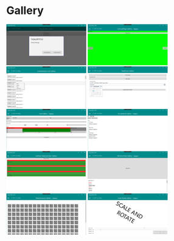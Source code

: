 # Gallery

<img src="images/alert.png" Width="210" /> <img src="images/carouselpage.png" Width="210" /> <img src="images/contextactions.png" Width="210" /> <img src="images/datepicker.png" Width="210" /> <img src="images/grid.png" Width="210" /> <img src="images/groupedlist.png" Width="210" /> <img src="images/listview-selectioncolor.png" Width="210" /> <img src="images/minimumsize.png" Width="210" /> <img src="images/relativelayout.png" Width="210" /> <img src="images/scale-rotate.png" Width="210" />